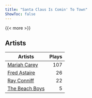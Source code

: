 ```yaml
---
title: "Santa Claus Is Comin' To Town"
ShowToc: false
---
```


{{< more >}}

## Artists
Artists | Plays 
----- | -----: 
[Mariah Carey](/artists/mariah-carey-31885) | 107
[Fred Astaire](/artists/fred-astaire-6815) | 26
[Ray Conniff](/artists/ray-conniff-104848) | 22
[The Beach Boys](/artists/the-beach-boys-3455) | 5

